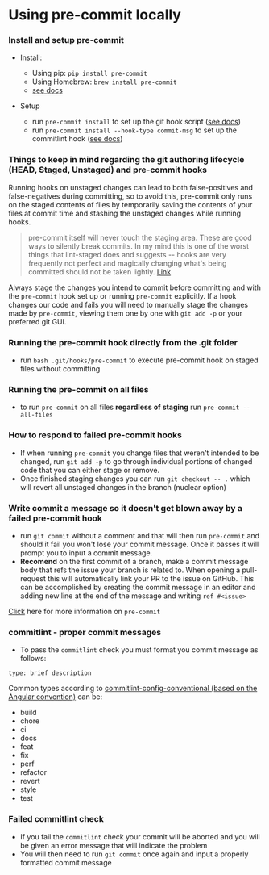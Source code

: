# Using pre-commit locally

### Install and setup pre-commit
- Install:
  - Using pip: `pip install pre-commit`
  - Using Homebrew: `brew install pre-commit`
  - [see docs](https://pre-commit.com/#install)

- Setup
  - run `pre-commit install` to set up the git hook script ([see docs](https://pre-commit.com/#install))
  - run `pre-commit install --hook-type commit-msg` to set up the commitlint hook ([see docs](https://github.com/alessandrojcm/commitlint-pre-commit-hook))


### Things to keep in mind regarding the git authoring lifecycle (HEAD, Staged, Unstaged) and pre-commit hooks

Running hooks on unstaged changes can lead to both false-positives and false-negatives during committing, so to avoid this, pre-commit only runs on the staged contents of files by temporarily saving the contents of your files at commit time and stashing the unstaged changes while running hooks.

> pre-commit itself will never touch the staging area. These are good ways to silently break commits. In my mind this is one of the worst things that lint-staged does and suggests -- hooks are very frequently not perfect and magically changing what's being committed should not be taken lightly. [Link](https://github.com/pre-commit/pre-commit/issues/747#issuecomment-386782080)

Always stage the changes you intend to commit before committing and with the `pre-commit` hook set up or running `pre-commit` explicitly. If a hook changes our code and fails you will need to manually stage the changes made by `pre-commit`, viewing them one by one with `git add -p` or your preferred git GUI.

### Running the pre-commit hook directly from the .git folder

- run `bash .git/hooks/pre-commit` to execute pre-commit hook on staged files without committing

### Running the pre-commit on all files

- to run `pre-commit` on all files **regardless of staging** run `pre-commit --all-files`

### How to respond to failed pre-commit hooks

- If when running `pre-commit` you change files that weren't intended to be changed, run `git add -p` to go through individual portions of changed code that you can either stage or remove.
- Once finished staging changes you can run `git checkout -- .` which will revert all unstaged changes in the branch (nuclear option)

### Write commit a message so it doesn't get blown away by a failed pre-commit hook

- run `git commit` without a comment and that will then run `pre-commit` and should it fail you won't lose your commit message. Once it passes it will prompt you to input a commit message.
- **Recomend** on the first commit of a branch, make a commit message body that refs the issue your branch is related to. When opening a pull-request this will automatically link your PR to the issue on GitHub. This can be accomplished by creating the commit message in an editor and adding new line at the end of the message and writing `ref #<issue>`

[Click](https://pre-commit.com/#install) here for more information on `pre-commit`

### commitlint - proper commit messages

- To pass the `commitlint` check you must format you commit message as follows:
```
type: brief description
```
Common types according to [commitlint-config-conventional (based on the Angular convention)](https://github.com/conventional-changelog/commitlint/tree/master/@commitlint/config-conventional#type-enum) can be:
  - build
  - chore
  - ci
  - docs
  - feat
  - fix
  - perf
  - refactor
  - revert
  - style
  - test

### Failed commitlint check

- If you fail the `commitlint` check your commit will be aborted and you will be given an error message that will indicate the problem
- You will then need to run `git commit` once again and input a properly formatted commit message
